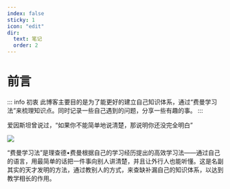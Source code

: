 ```yaml
---
index: false
sticky: 1
icon: "edit"
dir:
  text: 笔记
  order: 2
---
```


# 前言

::: info 初衷
此博客主要目的是为了能更好的建立自己知识体系，通过“费曼学习法”来梳理知识点。同时记录一些自己遇到的问题，分享一些有趣的事。
:::

爱因斯坦曾说过，“如果你不能简单地说清楚，那说明你还没完全明白”

![](/assets/images/fm_avatar.jpeg)

“费曼学习法”是理查德•费曼根据自己的学习经历提出的高效学习法——通过自己的语言，用最简单的话把一件事向别人讲清楚，并且让外行人也能听懂。这是名副其实的天才发明的方法，通过教别人的方式，来查缺补漏自己的知识体系，以达到教学相长的作用。

<!-- <AutoCatalog /> -->
